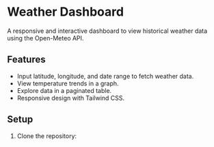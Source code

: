 # Weather Dashboard

A responsive and interactive dashboard to view historical weather data using the Open-Meteo API.

## Features
- Input latitude, longitude, and date range to fetch weather data.
- View temperature trends in a graph.
- Explore data in a paginated table.
- Responsive design with Tailwind CSS.

## Setup
1. Clone the repository:
